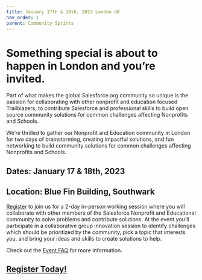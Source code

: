 ```yaml
---
title: January 17th & 18th, 2023 London UK
nav_order: 1
parent: Community Sprints
---
```


# Something special is about to happen in London and you’re invited.
  
Part of what makes the global Salesforce.org community so unique is the passion for collaborating with other nonprofit and education focused Trailblazers, to contribute Salesforce and professional skills to build open source community solutions for common challenges affecting Nonprofits and Schools.

We’re thrilled to gather our Nonprofit and Education community in London for two days of brainstorming, creating impactful solutions, and fun networking to build community solutions for common challenges affecting Nonprofits and Schools.

## Dates: January 17 & 18th, 2023
## Location: Blue Fin Building, Southwark

[Register](https://forms.gle/GSmjnS4kgSrpJsST70) to join us for a 2-day in-person working session where you will collaborate with other members of the Salesforce Nonprofit and Educational community to solve problems and contribute solutions. At the event you’ll participate in a collaborative group innovation session to identify challenges which should be prioritized by the community, pick a topic that interests you, and bring your ideas and skills to create solutions to help.

Check out the [Event FAQ](https://salesforce.quip.com/Mf2HAbrMdaPl) for more information.

## [Register Today!](https://forms.gle/GSmjnS4kgSrpJsST70)
